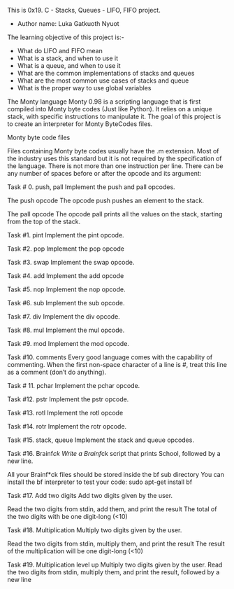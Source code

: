 This is 0x19. C - Stacks, Queues - LIFO, FIFO project.
* Author name: Luka Gatkuoth Nyuot

The learning objective of this project is:-
 * What do LIFO and FIFO mean
 * What is a stack, and when to use it
 * What is a queue, and when to use it
 * What are the common implementations of stacks and queues
 * What are the most common use cases of stacks and queue
 * What is the proper way to use global variables

The Monty language
Monty 0.98 is a scripting language that is first compiled into Monty byte codes (Just like Python). It relies on a unique stack, with specific instructions to manipulate it. The goal of this project is to create an interpreter for Monty ByteCodes files.

Monty byte code files

Files containing Monty byte codes usually have the .m extension. Most of the industry uses this standard but it is not required by the specification of the language. There is not more than one instruction per line. There can be any number of spaces before or after the opcode and its argument:

Task # 0. push, pall
Implement the push and pall opcodes.

The push opcode
The opcode push pushes an element to the stack.

The pall opcode
The opcode pall prints all the values on the stack, starting from the top of the stack.

Task #1. pint
Implement the pint opcode.

Task #2. pop
Implement the pop opcode

Task #3. swap
Implement the swap opcode.

Task #4. add
Implement the add opcode

Task #5. nop
Implement the nop opcode.

Task #6. sub
Implement the sub opcode.

Task #7. div
Implement the div opcode.

Task #8. mul
Implement the mul opcode.

Task #9. mod
Implement the mod opcode.

Task #10. comments
Every good language comes with the capability of commenting. When the first non-space character of a line is #, treat this line as a comment (don’t do anything).

Task # 11. pchar
Implement the pchar opcode.

Task #12. pstr
Implement the pstr opcode.

Task #13. rotl
Implement the rotl opcode

Task #14. rotr
Implement the rotr opcode.

Task #15. stack, queue
Implement the stack and queue opcodes.

Task #16. Brainf*ck
Write a Brainf*ck script that prints School, followed by a new line.

All your Brainf*ck files should be stored inside the bf sub directory
You can install the bf interpreter to test your code: sudo apt-get install bf

Task #17. Add two digits
Add two digits given by the user.

Read the two digits from stdin, add them, and print the result
The total of the two digits with be one digit-long (<10)

Task #18. Multiplication
Multiply two digits given by the user.

Read the two digits from stdin, multiply them, and print the result
The result of the multiplication will be one digit-long (<10)

Task #19. Multiplication level up
Multiply two digits given by the user.
Read the two digits from stdin, multiply them, and print the result, followed by a new line
